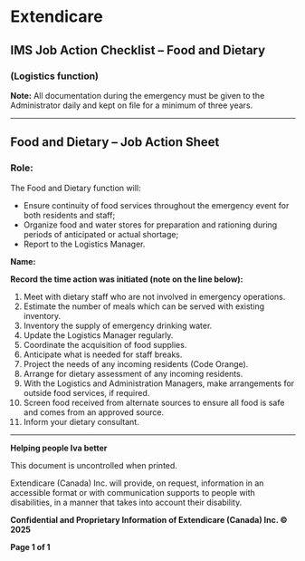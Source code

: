 # Extendicare
## IMS Job Action Checklist – Food and Dietary
### (Logistics function)

**Note:** All documentation during the emergency must be given to the Administrator daily and kept on file for a minimum of three years.

----

## Food and Dietary – Job Action Sheet

### Role:
The Food and Dietary function will:
- Ensure continuity of food services throughout the emergency event for both residents and staff;
- Organize food and water stores for preparation and rationing during periods of anticipated or actual shortage;
- Report to the Logistics Manager.

**Name:**

**Record the time action was initiated (note on the line below):**

1. Meet with dietary staff who are not involved in emergency operations.
2. Estimate the number of meals which can be served with existing inventory.
3. Inventory the supply of emergency drinking water.
4. Update the Logistics Manager regularly.
5. Coordinate the acquisition of food supplies.
6. Anticipate what is needed for staff breaks.
7. Project the needs of any incoming residents (Code Orange).
8. Arrange for dietary assessment of any incoming residents.
9. With the Logistics and Administration Managers, make arrangements for outside food services, if required.
10. Screen food received from alternate sources to ensure all food is safe and comes from an approved source.
11. Inform your dietary consultant.

----

**Helping people Iva better**

This document is uncontrolled when printed.

Extendicare (Canada) Inc. will provide, on request, information in an accessible format or with communication supports to people with disabilities, in a manner that takes into account their disability.

**Confidential and Proprietary Information of Extendicare (Canada) Inc. © 2025**

**Page 1 of 1**